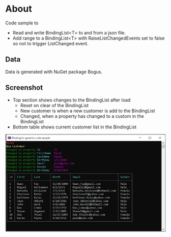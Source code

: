 ﻿# About

Code sample to 

- Read and write BindingList&lt;T> to and from a json file.
- Add range to a BindingList&lt;T> with RaiseListChangedEvents set to false so not to trigger ListChanged event.

## Data

Data is generated with NuGet package Bogus.


## Screenshot

- Top section shows changes to the BindingList after load
    - Reset on clear of the BindingList
    - New customer is when a new customer is add to the BindingList
    - Changed, when a property has changed to a custom in the BindingList
- Bottom table shows current customer list in the BindingList

![Window](assets/window.png)